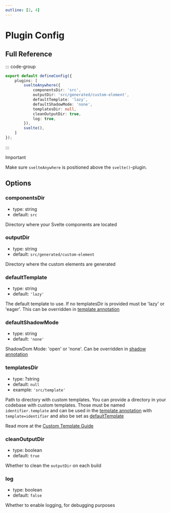 ```yaml
---
outline: [2, 4]
---
```

# Plugin Config

## Full Reference
::: code-group
```ts [vite.config.ts] 
export default defineConfig({
    plugins: [
        svelteAnywhere({
            componentsDir: 'src',
            outputDir: 'src/generated/custom-element',
            defaultTemplate: 'lazy',
            defaultShadowMode: 'none',
            templatesDir: null,
            cleanOutputDir: true,
            log: true,
        }),
        svelte(),
    ]
});
```
:::

> [!IMPORTANT]
> Make sure `svelteAnywhere` is positioned above the `svelte()`-plugin.

## Options
### componentsDir
- type: string
- default: `src`

Directory where your Svelte components are located

### outputDir
- type: string
- default: `src/generated/custom-element`

Directory where the custom elements are generated

### defaultTemplate
- type: string
- default: `'lazy'`

The default template to use. If no templatesDir is provided must be 'lazy' or 'eager'. 
This can be overridden in [template annotation](component.md#template)

### defaultShadowMode
- type: string
- default: `'none'`

ShadowDom Mode: 'open' or 'none'. Can be overridden in [shadow annotation](component.md#shadow) 

### templatesDir
- type: ?string
- default: `null`
- example: `'src/template'`

Path to directory with custom templates. You can provide a directory in your codebase with custom templates. 
Those must be named `identifier.template` and can be used in the [template annotation](component.md#template) with `template=identifier` and also be set as [defaultTemplate](#defaulttemplate)

Read more at the [Custom Template Guide](/guide/custom-templates.md)

### cleanOutputDir
- type: boolean
- default: `true`

Whether to clean the `outputDir` on each build

### log
- type: boolean
- default: `false`

Whether to enable logging, for debugging purposes
